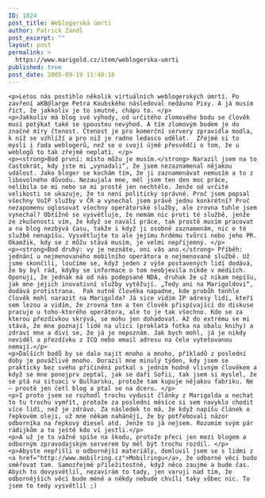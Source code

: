 ```yaml
---
ID: 1824
post_title: Weblogerská úmrtí
author: Patrick Zandl
post_excerpt: ""
layout: post
permalink: >
  https://www.marigold.cz/item/weblogerska-umrti
published: true
post_date: 2005-09-19 11:48:16
---
```

	<p>Letos nás postihlo několik virtuálních weblogerských úmrtí. Po zavření aKB@large Petra Koubského následoval nedávno Pixy. A já musím říct, že jakkoliv je to smutné, chápu to. </p>
	<p>Jakkoliv má blog své výhody, od určitého zlomového bodu se člověk musí potýkat také se spoustou nevýhod. A tím zlomovým bodem je do značné míry čtenost. Čtenost je pro komerční servery zpravidla modla, k níž se vzhlíží a pro niž je radno ledasco udělat.  Zřejmě si to myslí i řada weblogerů, než se o svojí újmě přesvědčí o tom, že u weblogů to tak zřejmě neplatí. </p>
	<p><strong>Bod první: místo můžu je musím.</strong> Narazil jsem na to častokrát, kdy jste mi „vynadali“, že jsem nezaznamenal nějakou událost. Jako bloger se kochám tím, že ji zaznamenávat nemusím a to z libovolného důvodu. Nezaujala mne, měl jsem ten den moc práce, nelíbila se mi nebo se mi prostě jen nechtělo. Jenže od určité velikosti se ukazuje, že to není politicky správné. Proč jsem popsal všechny VoIP služby v ČR a vynechal jsem právě jednu konkrétní? Proč nezapomenu oglosovat všechny operátorské služby, ale zrovna tuhle jsem vynechal? Obtížně se vysvětluje, že nemám nic proti té službě, jenže ze zkušenosti vím, že když se navalí práce, tak prostě musím pracovat a na blog nezbývá času, takže i když ji osobně zaznamenám, nic o té službě nenapíšu. Vysvětlujte to ale jejímu hrdému tvůrci nebo jeho PR. Okamžik, kdy se z můžu stává musím, je velmi nepříjemný. </p>
	<p><strong>Bod druhý: vy je neznáte, oni vás ano.</strong> Příběh: jednání u nejmenovaného mobilního operátora o nejmenované službě. Už jsme skončili, loučíme se, když jeden z výše postavených lidí dodává, že by byl rád, kdyby se informace o tom neobjevila nikde v médiích. Oponuji, že jednak má od nás podepsané NDA, druhak že už nikam nepíšu, jak mne jejich inovativní služby vytěžují. „Tedy ani na Marigoldovi“, dodává protistrana.  Pak nutně člověka napadne, kde probůh tenhle člověk mohl narazit na Marigolda? Já sice vidím IP adresy lidí, kteří sem lezou a vidím, že zrovna ten a ten člověk přispívající do diskuse pracuje u toho-kterého operátora, ale to je tak všechno. Kdo se za kterou přezdívkou skrývá, se mohu jen dohadovat. Až do extrému se mi stává, že mne poznají lidé na ulici (proklatá fotka na obalu knihy) a zdraví mne a diví se, že já je nepoznám. Jak bych mohl, já je nikdy neviděl a přezdívku z ICQ nebo email adresu na čele vytetovanou nemají.</p>
	<p>Dalších bodů by se dalo najít mnoho a mnoho, příkladů z poslední doby je povážlivě mnoho. Dorazil mne minulý týden, kdy jsem se prakticky bez svého přičinění potkal s jedním hodně vlivným člověkem a když se mne ponejprv zeptal, jak se daří Sofii, tak jsem si myslel, že se ptá na situaci v Bulharsku, protože tam kupuje nějakou fabriku. Ne – prostě jen četl blog a ptal se na dceru. </p>
	<p>I proto jsem se rozhodl trochu vydusit články z Marigolda a nechat to tu trochu vymřít, protože za poslední měsíce si sem navyklo chodit více lidí, než je zdrávo. Za následek to má, že když napíšu článek o řepkovém oleji, už mne někam nahánějí, že by potřebovali názor odborníka na řepkový diesel atd. Jenže to já nejsem. Rozumím svým pár rádijkům a to ještě kdo ví jestli.</p>
	<p>A už je to vážně spíše na škodu, protože přeci jen mezi blogem a odborným zpravodajským serverem by měl být trochu rozdíl. </p>
	<p>Abyste nepřišli o odbornější materiály, domluvil jsem se s lidmi z <a href="http://www.mobilring.cz">Mobilringu</a>, že odborné věci budu směřovat tam. Samozřejmě příležitostně, když něco zaujme a bude čas. Abych to dovysvětlil, nezavírám to tady, jen varuji nad tím, že odbornějších věcí bude méně a někdy nebude chvíli taky vůbec nic. To jsem to tedy vysvětlil ;)
</p>